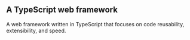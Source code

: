 ## A TypeScript web framework

A web framework written in TypeScript that focuses on code reusability, extensibility, and speed.
